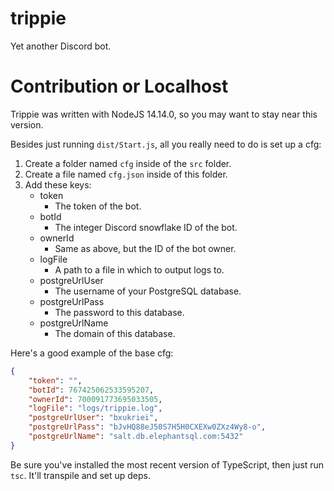 # trippie
Yet another Discord bot. 

# Contribution or Localhost
Trippie was written with NodeJS 14.14.0, so you may want to stay near this version. 

Besides just running `dist/Start.js`, all you really need to do is set up a cfg: 
1. Create a folder named `cfg` inside of the `src` folder. 
2. Create a file named `cfg.json` inside of this folder. 
3. Add these keys: 
    - token
        - The token of the bot. 
    - botId
        - The integer Discord snowflake ID of the bot. 
    - ownerId
        - Same as above, but the ID of the bot owner.
    - logFile
        - A path to a file in which to output logs to. 
    - postgreUrlUser
        - The username of your PostgreSQL database.
    - postgreUrlPass
        - The password to this database. 
    - postgreUrlName
        - The domain of this database. 

Here's a good example of the base cfg: 
```json
{
    "token": "",
    "botId": 767425062533595207,
    "ownerId": 700091773695033505,
    "logFile": "logs/trippie.log",
    "postgreUrlUser": "bxukriei",
    "postgreUrlPass": "bJvHQ88eJ50S7H5H0CXEXw0ZXz4Wy8-o",
    "postgreUrlName": "salt.db.elephantsql.com:5432"
}
```

Be sure you've installed the most recent version of TypeScript, then just run `tsc`. It'll transpile and set up deps. 